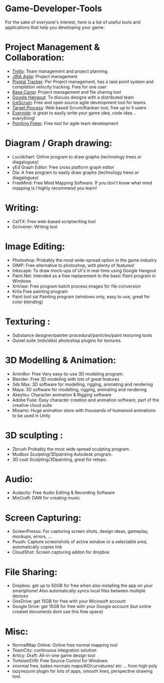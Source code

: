# Game-Developer-Tools
For the sake of everyone's interest, here is a list of useful tools and applications that help you developing your game:

# Project Management & Collaboration:
- [Trello](https://trello.com/): Team management and project planning
- [JIRA Agile](https://www.atlassian.com/software/jira/agile): Project management
- [Pivotal Tracker](https://www.pivotaltracker.com/): Per Project management, has a task point system and completion velocity tracking. Free for one user
- [Base Camp](https://basecamp.com/): Project management and file sharing tool
- [Google Hangout](https://hangouts.google.com/webchat/start): To discuss designs with a distributed team
- [IceScrum](https://www.icescrum.com/): Free and open source agile development tool for teams
- [Target Process](https://www.targetprocess.com/): Web based Scrum/Kanban tool, free up to 5 users
- [Evernote](https://evernote.com/): is great to easily write your game idea, code idea .. everything!
- [Pointing Poker](https://www.pointingpoker.com/): Free tool for agile team development

# Diagram / Graph drawing:
- Lucidchart: Online program to draw graphs (technology trees or diagalogues)
- yEd Graph Editor: Free cross platform graph editor
- Dia: A free program to easily draw graphs (technology trees or diagalogues)
- FreeMind: Free Mind Mapping Software. If you don't know what mind mapping is I highly recommend you learn!

# Writing:
- CelTX: Free web-based scriptwriting tool
- Scrivener: Writing tool

# Image Editing:
- Photoshop: Probably the most wide-spread option in the game industry
- GIMP: Free alternative to photoshop, with plenty of features!
- Inkscape: To draw mock-ups of UI's in real-time using Google Hangout
- Paint.Net: Intended as a free replacement to the basic Paint program in Windows
- XnView: Free program batch process images for file conversion
- Krita Free painting program
- Paint tool saï Painting program (windows only, easy to use, great for color blending)

# Texturing :
- Substance designer/painter procedural/particles/paint texturing tools
- Quixel suite (ndo/ddo) photoshop plugins for textures.

# 3D Modelling & Animation:
- Anim8or: Free Very easy-to-use 3D modeling program.
- Blender: Free 3D modeling with lots of great features
- 3ds Max: 3D software for modelling, rigging, animating and rendering
- Maya: 3D software for modelling, rigging, animating and rendering
- Akeytsu: Character animation & Rigging software
- Adobe Fuse: Easy character creation and animation software, part of the creative cloud suite
- Mixamo: Huge animation store with thousands of humanoid animations to be used in Unity

# 3D sculpting :
- Zbrush Probably the most wide spread sculpting program.
- Mudbox Sculpting/3Dpainting Autodesk program.
- 3D coat Sculpting/3Dpainting, great for retopo.

# Audio:
- Audacity: Free Audio Editing & Recording Software
- MixCraft: DAW for creating music

# Screen Capturing:
- ScreenPresso: For capturing screen shots, design ideas, gameplay, mockups, errors, ...
- Puush: Capture screenshots of active window or a selectable area, automatically copies link
- CloudShot: Screen capturing addon for dropbox

# File Sharing:
- Dropbox: get up to 50GB for free when also installing the app on your smartphone! Also automatically syncs local files between multiple devices
- OneDrive: get 15GB for free with your Microsoft account
- Google Drive: get 15GB for free with your Google account (but online created documents dont use this free space)

# Misc:
- NormalMap Online: Online free normal mapping tool
- TeamCity: continuous integration solution
- Articy: Draft: All-in-one game design tool
- TortoiseSVN: Free Source Control for Windows
- xnormal free, bakes normals maps/AO/curvatures/ etc ... from high poly
- lazynezumi plugin for lots of apps, smooth lines, perspective drawing tool.
